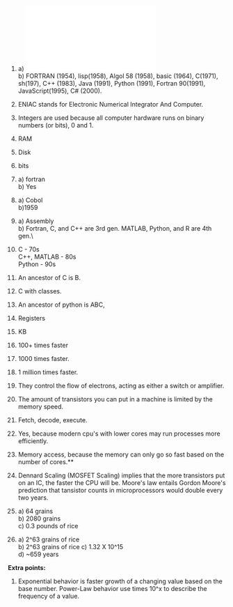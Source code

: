 1. a)   ![pdf of puzzle filled in](progLangChartPuzzle.pdf)   
   b)  FORTRAN (1954), lisp(1958),  Algol 58 (1958), basic (1964), C(1971), sh(197), C++ (1983), Java (1991), Python (1991), Fortran 90(1991), JavaScript(1995), C# (2000).

2. ENIAC stands for Electronic Numerical Integrator And Computer.  
3. Integers are used because all computer hardware runs on binary numbers (or bits), 0 and 1.  
4. RAM  
5. Disk  
6. bits  
7. a) fortran  
   b) Yes  
8. a) Cobol  
   b)1959  
9. a) Assembly  
   b) Fortran, C, and C++ are 3rd gen. MATLAB, Python, and R are 4th gen.\
10. C - 70s  
    C++, MATLAB - 80s  
    Python - 90s
11. An ancestor of C is B.
12. C with classes.
13. An ancestor of python is ABC, 
14. Registers
15. KB
16. 100+ times faster  
17. 1000 times faster.  
18. 1 million times faster.  
19. They control the flow of electrons, acting as either a switch or amplifier.  
20. The amount of transistors you can put in a machine is limited by the memory speed.  
21. Fetch, decode, execute.  
22. Yes, because modern cpu's with lower cores may run processes more efficiently.  
23. Memory access, because the memory can only go so fast based on the number of cores.**
24. Dennard Scaling (MOSFET Scaling) implies that the more transistors put on an IC, the faster the CPU will be. Moore's law entails Gordon Moore's prediction that tansistor counts in microprocessors would double every two years.
25. a) 64 grains  
    b) 2080 grains  
    c)  0.3 pounds of rice  
26. a) 2^63 grains of rice  
    b) 2^63 grains of rice 
    c) 1.32 X 10^15  
    d) ~659 years  

**Extra points:**  
1. Exponential behavior is faster growth of a changing value based on the base number. Power-Law behavior use times 10^x to describe the frequency of a value.


